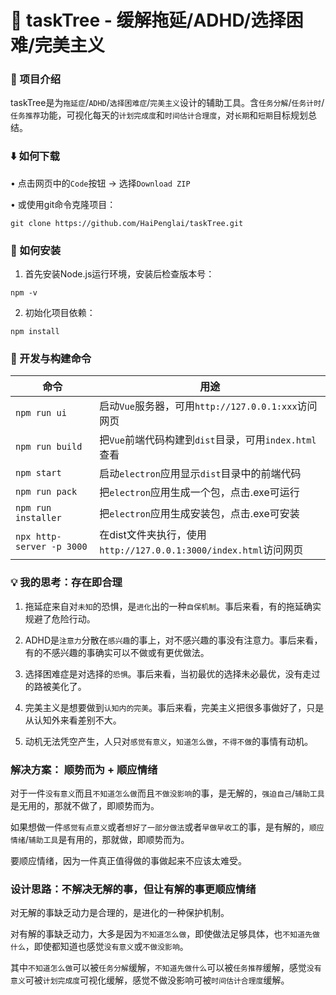 # 🌳 taskTree - 缓解拖延/ADHD/选择困难/完美主义

### 📌 项目介绍
taskTree是为`拖延症`/`ADHD`/`选择困难症`/`完美主义`设计的辅助工具。含`任务分解`/`任务计时`/`任务推荐`功能，可视化每天的`计划完成度`和`时间估计合理度`，对`长期`和`短期`目标规划总结。

### ⬇️ 如何下载
• 点击网页中的`Code`按钮 → 选择`Download ZIP`

• 或使用git命令克隆项目：

```shell
git clone https://github.com/HaiPenglai/taskTree.git
```

### 🔧 如何安装

1. 首先安装Node.js运行环境，安装后检查版本号：
```shell
npm -v
```

2. 初始化项目依赖：
```shell
npm install
```

### 🚀 开发与构建命令
| 命令                | 用途                           |
|---------------------|-------------------------------|
| `npm run ui`        | 启动`Vue`服务器，可用`http://127.0.0.1:xxx`访问网页 |
| `npm run build`     | 把`Vue`前端代码构建到`dist`目录，可用`index.html`查看 |
| `npm start`  | 启动`electron`应用显示`dist`目录中的前端代码 |
| `npm run pack`      | 把`electron`应用生成一个包，点击.exe可运行 |
| `npm run installer` | 把`electron`应用生成安装包，点击.exe可安装 |
| `npx http-server -p 3000` | 在dist文件夹执行，使用`http://127.0.0.1:3000/index.html`访问网页|

### 💡 我的思考：存在即合理

1. 拖延症来自对`未知`的恐惧，是`进化`出的一种`自保机制`。事后来看，有的拖延确实规避了危险行动。

2. ADHD是`注意力`分散在`感兴趣`的事上，对不感兴趣的事没有注意力。事后来看，有的不感兴趣的事确实可以不做或有更优做法。

3. 选择困难症是对选择的`恐惧`。事后来看，当初最优的选择未必最优，没有走过的路被美化了。

4. 完美主义是想要做到`认知内的完美`。事后来看，完美主义把很多事做好了，只是从认知外来看差别不大。

5. 动机无法凭空产生，人只对`感觉有意义`，`知道怎么做`，`不得不做`的事情有动机。

### 解决方案： 顺势而为 + 顺应情绪

对于一件`没有意义`而且`不知道怎么做`而且`不做没影响`的事，是无解的，`强迫自己`/`辅助工具`是无用的，那就不做了，即顺势而为。

如果想做一件`感觉有点意义`或者`想好了一部分做法`或者`早做早收工`的事，是有解的，`顺应情绪`/`辅助工具`是有用的，那就做，即顺势而为。

要顺应情绪，因为一件真正值得做的事做起来不应该太难受。

### 设计思路：不解决无解的事，但让有解的事更顺应情绪

对无解的事缺乏动力是合理的，是进化的一种保护机制。

对有解的事缺乏动力，大多是因为`不知道怎么做`，即使做法足够具体，也`不知道先做什么`，即使都知道也感觉`没有意义`或`不做没影响`。

其中`不知道怎么做`可以被`任务分解`缓解，`不知道先做什么`可以被`任务推荐`缓解，感觉`没有意义`可被`计划完成度`可视化缓解，感觉不做没影响可被`时间估计合理度`缓解。

